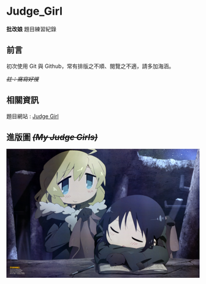 # Judge_Girl
 **批改娘** 題目練習紀錄

## 前言
初次使用 Git 與 Github，常有排版之不順、閱覽之不適，請多加海涵。

~~*註：窩寫好慢*~~

## 相關資訊
題目網站 : [Judge Girl](https://judgegirl.csie.org/)

## 進版圖 ~~*(My Judge Girls)*~~
![image](https://github.com/Shiritai/Judge_Girl/blob/main/wallpaper422.jpg)
